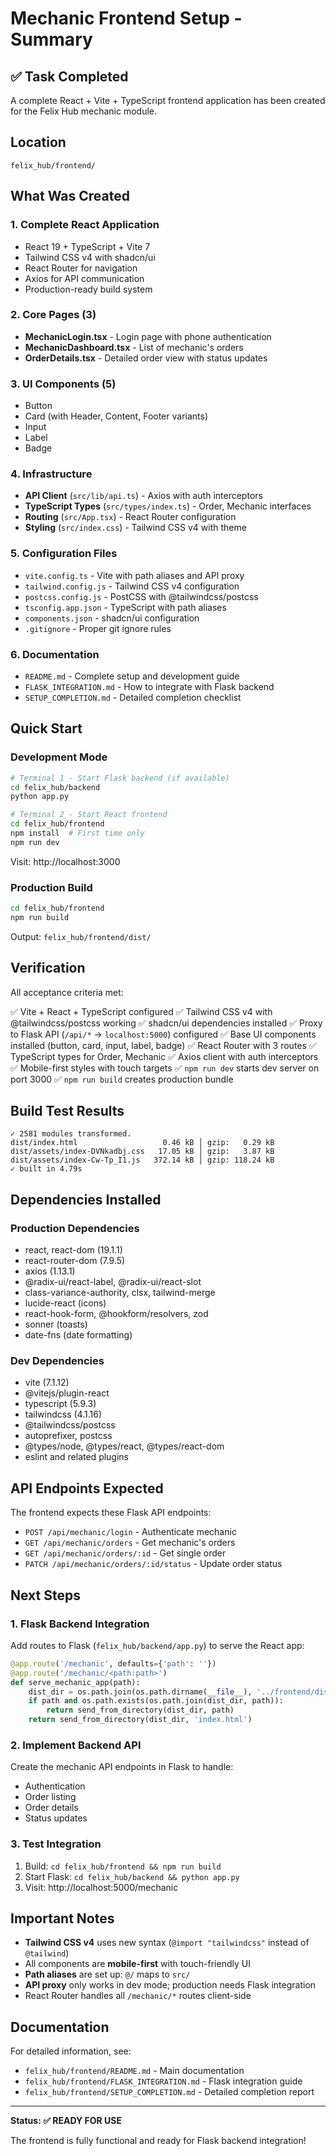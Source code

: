 # Mechanic Frontend Setup - Summary

## ✅ Task Completed

A complete React + Vite + TypeScript frontend application has been created for the Felix Hub mechanic module.

## Location

```
felix_hub/frontend/
```

## What Was Created

### 1. Complete React Application
- React 19 + TypeScript + Vite 7
- Tailwind CSS v4 with shadcn/ui
- React Router for navigation
- Axios for API communication
- Production-ready build system

### 2. Core Pages (3)
- **MechanicLogin.tsx** - Login page with phone authentication
- **MechanicDashboard.tsx** - List of mechanic's orders
- **OrderDetails.tsx** - Detailed order view with status updates

### 3. UI Components (5)
- Button
- Card (with Header, Content, Footer variants)
- Input
- Label
- Badge

### 4. Infrastructure
- **API Client** (`src/lib/api.ts`) - Axios with auth interceptors
- **TypeScript Types** (`src/types/index.ts`) - Order, Mechanic interfaces
- **Routing** (`src/App.tsx`) - React Router configuration
- **Styling** (`src/index.css`) - Tailwind CSS v4 with theme

### 5. Configuration Files
- `vite.config.ts` - Vite with path aliases and API proxy
- `tailwind.config.js` - Tailwind CSS v4 configuration
- `postcss.config.js` - PostCSS with @tailwindcss/postcss
- `tsconfig.app.json` - TypeScript with path aliases
- `components.json` - shadcn/ui configuration
- `.gitignore` - Proper git ignore rules

### 6. Documentation
- `README.md` - Complete setup and development guide
- `FLASK_INTEGRATION.md` - How to integrate with Flask backend
- `SETUP_COMPLETION.md` - Detailed completion checklist

## Quick Start

### Development Mode

```bash
# Terminal 1 - Start Flask backend (if available)
cd felix_hub/backend
python app.py

# Terminal 2 - Start React frontend
cd felix_hub/frontend
npm install  # First time only
npm run dev
```

Visit: http://localhost:3000

### Production Build

```bash
cd felix_hub/frontend
npm run build
```

Output: `felix_hub/frontend/dist/`

## Verification

All acceptance criteria met:

✅ Vite + React + TypeScript configured
✅ Tailwind CSS v4 with @tailwindcss/postcss working
✅ shadcn/ui dependencies installed
✅ Proxy to Flask API (`/api/*` → `localhost:5000`) configured
✅ Base UI components installed (button, card, input, label, badge)
✅ React Router with 3 routes
✅ TypeScript types for Order, Mechanic
✅ Axios client with auth interceptors
✅ Mobile-first styles with touch targets
✅ `npm run dev` starts dev server on port 3000
✅ `npm run build` creates production bundle

## Build Test Results

```
✓ 2581 modules transformed.
dist/index.html                   0.46 kB │ gzip:   0.29 kB
dist/assets/index-DVNkadbj.css   17.05 kB │ gzip:   3.87 kB
dist/assets/index-Cw-Tp_I1.js   372.14 kB │ gzip: 118.24 kB
✓ built in 4.79s
```

## Dependencies Installed

### Production Dependencies
- react, react-dom (19.1.1)
- react-router-dom (7.9.5)
- axios (1.13.1)
- @radix-ui/react-label, @radix-ui/react-slot
- class-variance-authority, clsx, tailwind-merge
- lucide-react (icons)
- react-hook-form, @hookform/resolvers, zod
- sonner (toasts)
- date-fns (date formatting)

### Dev Dependencies
- vite (7.1.12)
- @vitejs/plugin-react
- typescript (5.9.3)
- tailwindcss (4.1.16)
- @tailwindcss/postcss
- autoprefixer, postcss
- @types/node, @types/react, @types/react-dom
- eslint and related plugins

## API Endpoints Expected

The frontend expects these Flask API endpoints:

- `POST /api/mechanic/login` - Authenticate mechanic
- `GET /api/mechanic/orders` - Get mechanic's orders
- `GET /api/mechanic/orders/:id` - Get single order
- `PATCH /api/mechanic/orders/:id/status` - Update order status

## Next Steps

### 1. Flask Backend Integration
Add routes to Flask (`felix_hub/backend/app.py`) to serve the React app:

```python
@app.route('/mechanic', defaults={'path': ''})
@app.route('/mechanic/<path:path>')
def serve_mechanic_app(path):
    dist_dir = os.path.join(os.path.dirname(__file__), '../frontend/dist')
    if path and os.path.exists(os.path.join(dist_dir, path)):
        return send_from_directory(dist_dir, path)
    return send_from_directory(dist_dir, 'index.html')
```

### 2. Implement Backend API
Create the mechanic API endpoints in Flask to handle:
- Authentication
- Order listing
- Order details
- Status updates

### 3. Test Integration
1. Build: `cd felix_hub/frontend && npm run build`
2. Start Flask: `cd felix_hub/backend && python app.py`
3. Visit: http://localhost:5000/mechanic

## Important Notes

- **Tailwind CSS v4** uses new syntax (`@import "tailwindcss"` instead of `@tailwind`)
- All components are **mobile-first** with touch-friendly UI
- **Path aliases** are set up: `@/` maps to `src/`
- **API proxy** only works in dev mode; production needs Flask integration
- React Router handles all `/mechanic/*` routes client-side

## Documentation

For detailed information, see:
- `felix_hub/frontend/README.md` - Main documentation
- `felix_hub/frontend/FLASK_INTEGRATION.md` - Flask integration guide
- `felix_hub/frontend/SETUP_COMPLETION.md` - Detailed completion report

---

**Status: ✅ READY FOR USE**

The frontend is fully functional and ready for Flask backend integration!
